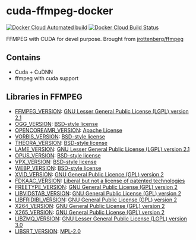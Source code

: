 # cuda-ffmpeg-docker
[![Docker Cloud Automated build](https://img.shields.io/docker/cloud/automated/tigerdockermediocore/cuda-ffmpeg-docker)](https://hub.docker.com/r/tigerdockermediocore/cuda-ffmpeg-docker)
[![Docker Cloud Build Status](https://img.shields.io/docker/cloud/build/tigerdockermediocore/cuda-ffmpeg-docker)](https://hub.docker.com/r/tigerdockermediocore/cuda-ffmpeg-docker)

FFMPEG with CUDA for devel purpose.
Brought from [jrottenberg/ffmpeg](https://github.com/jrottenberg/ffmpeg)

## Contains

 - Cuda + CuDNN
 - ffmpeg with cuda support

## Libraries in FFMPEG

- [FFMPEG_VERSION](http://ffmpeg.org/releases/): [GNU Lesser General Public License (LGPL) version 2.1](https://ffmpeg.org/legal.html)
- [OGG_VERSION](https://xiph.org/downloads/): [BSD-style license](https://git.xiph.org/?p=mirrors/ogg.git;a=blob_plain;f=COPYING;hb=HEAD)
- [OPENCOREAMR_VERSION](https://sourceforge.net/projects/opencore-amr/files/opencore-amr/): [Apache License](https://sourceforge.net/p/opencore-amr/code/ci/master/tree/LICENSE)
- [VORBIS_VERSION](https://xiph.org/downloads/): [BSD-style license](https://git.xiph.org/?p=mirrors/vorbis.git;a=blob_plain;f=COPYING;hb=HEAD)
- [THEORA_VERSION](https://xiph.org/downloads/): [BSD-style license](https://git.xiph.org/?p=mirrors/theora.git;a=blob_plain;f=COPYING;hb=HEAD)
- [LAME_VERSION](http://lame.sourceforge.net/download.php): [GNU Lesser General Public License (LGPL) version 2.1](http://lame.cvs.sourceforge.net/viewvc/lame/lame/LICENSE?revision=1.9)
- [OPUS_VERSION](https://www.opus-codec.org/downloads/): [BSD-style license](https://www.opus-codec.org/license/)
- [VPX_VERSION](https://github.com/webmproject/libvpx/releases): [BSD-style license](https://github.com/webmproject/libvpx/blob/master/LICENSE)
- [WEBP_VERSION](https://storage.googleapis.com/downloads.webmproject.org/releases/webp/index.html): [BSD-style license](https://github.com/webmproject/libvpx/blob/master/LICENSE)
- [XVID_VERSION](https://labs.xvid.com/source/): [GNU General Public Licence (GPL) version 2](http://websvn.xvid.org/cvs/viewvc.cgi/trunk/xvidcore/LICENSE?revision=851)
- [FDKAAC_VERSION](https://github.com/mstorsjo/fdk-aac/releases): [Liberal but not a license of patented technologies](https://github.com/mstorsjo/fdk-aac/blob/master/NOTICE)
- [FREETYPE_VERSION](http://download.savannah.gnu.org/releases/freetype/): [GNU General Public License (GPL) version 2](https://www.freetype.org/license.html)
- [LIBVIDSTAB_VERSION](https://github.com/georgmartius/vid.stab/releases): [GNU General Public License (GPL) version 2](https://github.com/georgmartius/vid.stab/blob/master/LICENSE)
- [LIBFRIDIBI_VERSION](https://www.fribidi.org/): [GNU General Public License (GPL) version 2](https://cgit.freedesktop.org/fribidi/fribidi/plain/COPYING)
- [X264_VERSION](http://www.videolan.org/developers/x264.html): [GNU General Public License (GPL) version 2](https://git.videolan.org/?p=x264.git;a=blob_plain;f=COPYING;hb=HEAD)
- [X265_VERSION](https://bitbucket.org/multicoreware/x265/downloads/): [GNU General Public License (GPL) version 2](https://bitbucket.org/multicoreware/x265/raw/f8ae7afc1f61ed0db3b2f23f5d581706fe6ed677/COPYING)
- [LIBZMQ_VERSION](https://github.com/zeromq/libzmq/releases/): [GNU Lesser General Public License (LGPL) version 3.0](https://github.com/zeromq/libzmq/blob/v4.3.2/COPYING.LESSER)
- [LIBSRT_VERSION](https://github.com/Haivision/srt/releases/): [MPL-2.0](https://github.com/Haivision/srt/blob/master/LICENSE)